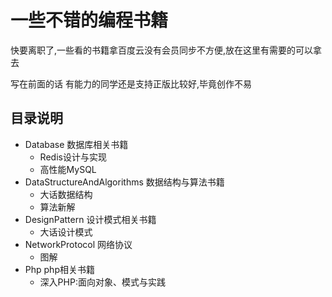 # 一些不错的编程书籍
快要离职了,一些看的书籍拿百度云没有会员同步不方便,放在这里有需要的可以拿去

写在前面的话
有能力的同学还是支持正版比较好,毕竟创作不易
## 目录说明
- Database 数据库相关书籍
    -   Redis设计与实现
    -   高性能MySQL
- DataStructureAndAlgorithms 数据结构与算法书籍
    -   大话数据结构
    -   算法新解
- DesignPattern 设计模式相关书籍
    -   大话设计模式
- NetworkProtocol 网络协议
    -   图解
- Php php相关书籍
    -   深入PHP:面向对象、模式与实践